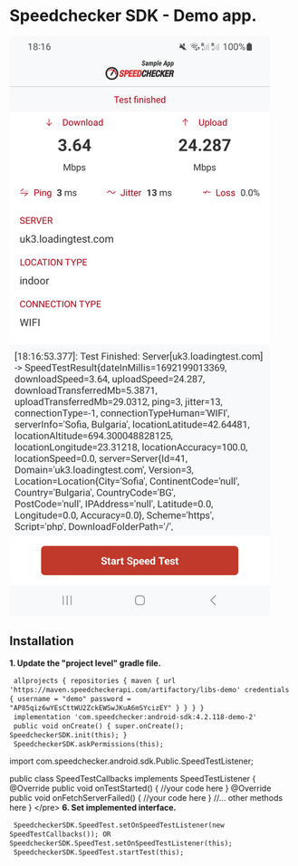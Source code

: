 # Speedchecker SDK - Demo app.

![](https://github.com/speedchecker/speedchecker-sdk-android/blob/master/device-2020-11-10-183218.png)

## Installation

**1. Update the "project level" gradle file.**

```
 allprojects { repositories { maven { url 'https://maven.speedcheckerapi.com/artifactory/libs-demo' credentials { username = "demo" password = "AP85qiz6wYEsCttWU2ZckEWSwJKuA6mSYcizEY" } } } } 
 implementation 'com.speedchecker:android-sdk:4.2.118-demo-2' 
 public void onCreate() { super.onCreate(); SpeedcheckerSDK.init(this); } 
 SpeedcheckerSDK.askPermissions(this); 
```

 import com.speedchecker.android.sdk.Public.SpeedTestListener;

public class SpeedTestCallbacks implements SpeedTestListener { @Override public void onTestStarted\(\) { //your code here } @Override public void onFetchServerFailed\(\) { //your code here } //… other methods here } &lt;/pre&gt; **6. Set implemented interface.**

```
 SpeedcheckerSDK.SpeedTest.setOnSpeedTestListener(new SpeedTestCallbacks()); OR SpeedcheckerSDK.SpeedTest.setOnSpeedTestListener(this); 
 SpeedcheckerSDK.SpeedTest.startTest(this); 
```

